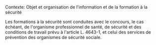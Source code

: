 Contexte: Objet et organisation de l'information     et de la formation à la sécurité

Les formations à la sécurité sont conduites avec le concours, le cas échéant, de l'organisme professionnel de santé, de sécurité et des conditions de travail prévu à l'article L. 4643-1, et celui des services de prévention des organismes de sécurité sociale.